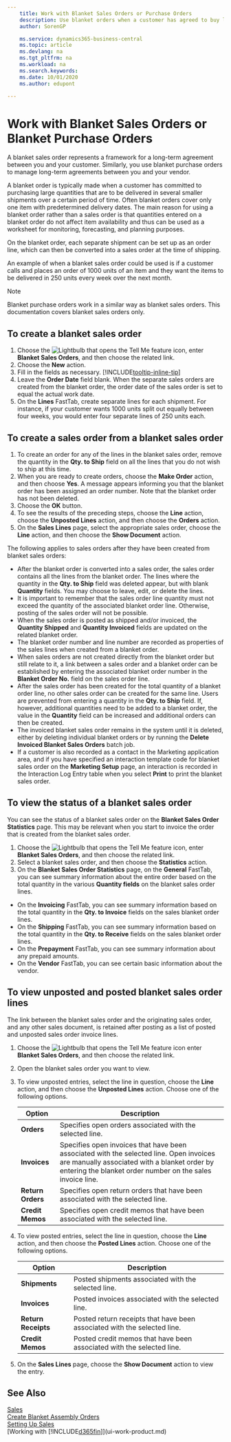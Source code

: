 ```yaml
---
    title: Work with Blanket Sales Orders or Purchase Orders
    description: Use blanket orders when a customer has agreed to buy large quantities that are to be delivered in several smaller shipments over a certain period of time. The same applies to purchasing.
    author: SorenGP

    ms.service: dynamics365-business-central
    ms.topic: article
    ms.devlang: na
    ms.tgt_pltfrm: na
    ms.workload: na
    ms.search.keywords:
    ms.date: 10/01/2020
    ms.author: edupont

---
```

# Work with Blanket Sales Orders or Blanket Purchase Orders

A blanket sales order represents a framework for a long-term agreement between you and your customer. Similarly, you use blanket purchase orders to manage long-term agreements between you and your vendor.

A blanket order is typically made when a customer has committed to purchasing large quantities that are to be delivered in several smaller shipments over a certain period of time. Often blanket orders cover only one item with predetermined delivery dates. The main reason for using a blanket order rather than a sales order is that quantities entered on a blanket order do not affect item availability and thus can be used as a worksheet for monitoring, forecasting, and planning purposes.

On the blanket order, each separate shipment can be set up as an order line, which can then be converted into a sales order at the time of shipping.

An example of when a blanket sales order could be used is if a customer calls and places an order of 1000 units of an item and they want the items to be delivered in 250 units every week over the next month.

> [!NOTE]
> Blanket purchase orders work in a similar way as blanket sales orders. This documentation covers blanket sales orders only.

## To create a blanket sales order

1. Choose the ![Lightbulb that opens the Tell Me feature](media/ui-search/search_small.png "Tell me what you want to do") icon, enter **Blanket Sales Orders**, and then choose the related link.  
2. Choose the **New** action.  
3. Fill in the fields as necessary. [!INCLUDE[tooltip-inline-tip](includes/tooltip-inline-tip_md.md)]
4. Leave the **Order Date** field blank. When the separate sales orders are created from the blanket order, the order date of the sales order is set to equal the actual work date.
5. On the **Lines** FastTab, create separate lines for each shipment. For instance, if your customer wants 1000 units split out equally between four weeks, you would enter four separate lines of 250 units each.  

## To create a sales order from a blanket sales order  

1. To create an order for any of the lines in the blanket sales order, remove the quantity in the **Qty. to Ship** field on all the lines that you do not wish to ship at this time.  
2. When you are ready to create orders, choose the **Make Order** action, and then choose **Yes**. A message appears informing you that the blanket order has been assigned an order number. Note that the blanket order has not been deleted.  
3. Choose the **OK** button.  
4. To see the results of the preceding steps, choose the **Line** action, choose the **Unposted Lines** action, and then choose the **Orders** action.  
5. On the **Sales Lines** page, select the appropriate sales order, choose the **Line** action, and then choose the **Show Document** action.  

The following applies to sales orders after they have been created from blanket sales orders:  

- After the blanket order is converted into a sales order, the sales order contains all the lines from the blanket order. The lines where the quantity in the **Qty. to Ship** field was deleted appear, but with blank **Quantity** fields. You may choose to leave, edit, or delete the lines.  
- It is important to remember that the sales order line quantity must not exceed the quantity of the associated blanket order line. Otherwise, posting of the sales order will not be possible.  
- When the sales order is posted as shipped and/or invoiced, the **Quantity Shipped** and **Quantity Invoiced** fields are updated on the related blanket order.  
- The blanket order number and line number are recorded as properties of the sales lines when created from a blanket order.  
- When sales orders are not created directly from the blanket order but still relate to it, a link between a sales order and a blanket order can be established by entering the associated blanket order number in the **Blanket Order No.** field on the sales order line.  
- After the sales order has been created for the total quantity of a blanket order line, no other sales order can be created for the same line. Users are prevented from entering a quantity in the **Qty. to Ship** field. If, however, additional quantities need to be added to a blanket order, the value in the **Quantity** field can be increased and additional orders can then be created.  
- The invoiced blanket sales order remains in the system until it is deleted, either by deleting individual blanket orders or by running the **Delete Invoiced Blanket Sales Orders** batch job.  
- If a customer is also recorded as a contact in the Marketing application area, and if you have specified an interaction template code for blanket sales order on the **Marketing Setup** page, an interaction is recorded in the Interaction Log Entry table when you select **Print** to print the blanket sales order.

## To view the status of a blanket sales order  
You can see the status of a blanket sales order on the **Blanket Sales Order Statistics** page. This may be relevant when you start to invoice the order that is created from the blanket sales order.  

1.  Choose the ![Lightbulb that opens the Tell Me feature](media/ui-search/search_small.png "Tell me what you want to do") icon, enter **Blanket Sales Orders**, and then choose the related link.  
2.  Select a blanket sales order, and then choose the **Statistics** action.  
3.  On the **Blanket Sales Order Statistics** page, on the **General** FastTab, you can see summary information about the entire order based on the total quantity in the various **Quantity fields** on the blanket sales order lines.  

- On the **Invoicing** FastTab, you can see summary information based on the total quantity in the **Qty. to Invoice** fields on the sales blanket order lines.  
- On the **Shipping** FastTab, you can see summary information based on the total quantity in the **Qty. to Receive** fields on the sales blanket order lines.  
- On the **Prepayment** FastTab, you can see summary information about any prepaid amounts.  
- On the **Vendor** FastTab, you can see certain basic information about the vendor.    

## To view unposted and posted blanket sales order lines   
The link between the blanket sales order and the originating sales order, and any other sales document, is retained after posting as a list of posted and unposted sales order invoice lines.  

1. Choose the ![Lightbulb that opens the Tell Me feature](media/ui-search/search_small.png "Tell me what you want to do") icon enter **Blanket Sales Orders**, and then choose the related link.
2. Open the blanket sales order you want to view.
3. To view unposted entries, select the line in question, choose the **Line** action, and then choose the **Unposted Lines** action. Choose one of the following options.  

    |Option|Description|
    |--|--|
    |**Orders**|Specifies open orders associated with the selected line.|
    |**Invoices**|Specifies open invoices that have been associated with the selected line. Open invoices are manually associated with a blanket order by entering the blanket order number on the sales invoice line.|
    |**Return Orders**|Specifies open return orders that have been associated with the selected line.|
    |**Credit Memos**|Specifies open credit memos that have been associated with the selected line.|

4. To view posted entries, select the line in question, choose the **Line** action, and then choose the **Posted Lines** action. Choose one of the following options.  

    |Option|Description|
    |---|----|
    |**Shipments**|Posted shipments associated with the selected line.|
    |**Invoices**|Posted invoices associated with the selected line.|
    |**Return Receipts**|Posted return receipts that have been associated with the selected line.|
    |**Credit Memos**|Posted credit memos that have been associated with the selected line.|

5. On the **Sales Lines** page, choose the **Show Document** action to view the entry.

## See Also

[Sales](sales-manage-sales.md)  
[Create Blanket Assembly Orders](assembly-how-to-create-blanket-assembly-orders.md)  
[Setting Up Sales](sales-setup-sales.md)  
[Working with [!INCLUDE[d365fin](includes/d365fin_md.md)]](ui-work-product.md)
